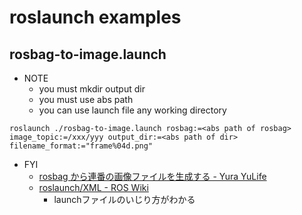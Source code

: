 # roslaunch examples

## rosbag-to-image.launch
* NOTE
  * you must mkdir output dir
  * you must use abs path
  * you can use launch file any working directory

```
roslaunch ./rosbag-to-image.launch rosbag:=<abs path of rosbag> image_topic:=/xxx/yyy output_dir:=<abs path of dir> filename_format:="frame%04d.png"
```

* FYI
  * [rosbag から連番の画像ファイルを生成する \- Yura YuLife]( http://yura2.hateblo.jp/entry/2017/06/20/rosbag_%E3%81%8B%E3%82%89%E9%80%A3%E7%95%AA%E3%81%AE%E7%94%BB%E5%83%8F%E3%83%95%E3%82%A1%E3%82%A4%E3%83%AB%E3%82%92%E7%94%9F%E6%88%90%E3%81%99%E3%82%8B )
  * [roslaunch/XML \- ROS Wiki]( http://wiki.ros.org/roslaunch/XML )
    * launchファイルのいじり方がわかる
